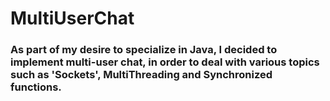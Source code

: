 # MultiUserChat

### As part of my desire to specialize in Java, I decided to implement multi-user chat, in order to deal with various topics such as 'Sockets', MultiThreading and Synchronized functions. ###

